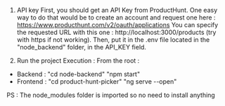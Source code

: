 1. API key
First, you should get an API Key from ProductHunt.
One easy way to do that would be to create an account and request one here : https://www.producthunt.com/v2/oauth/applications
You can specify the requested URL with this one : http://localhost:3000/products (try with https if not working).
Then, put it in the .env file located in the "node_backend" folder, in the API_KEY field.

2. Run the project
Execution :
From the root :
- Backend  : "cd node-backend"
             "npm start"
- Frontend : "cd product-hunt-picker"
             "ng serve --open"


PS : The node_modules folder is imported so no need to install anything